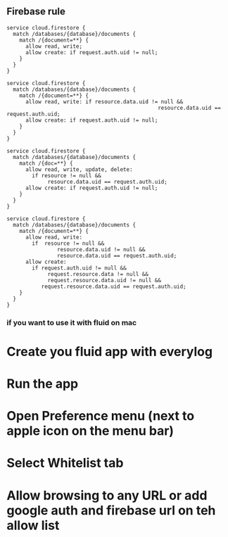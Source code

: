 ## Firebase rule
```
service cloud.firestore {
  match /databases/{database}/documents {
    match /{document=**} {
      allow read, write;
      allow create: if request.auth.uid != null;
    }
  }
}

service cloud.firestore {
  match /databases/{database}/documents {
    match /{document=**} {
      allow read, write: if resource.data.uid != null &&
      											resource.data.uid == request.auth.uid;
      allow create: if request.auth.uid != null;
    }
  }
}

service cloud.firestore {
  match /databases/{database}/documents {
    match /{doc=**} {
      allow read, write, update, delete:
      	if resource != null &&
      		 resource.data.uid == request.auth.uid;
      allow create: if request.auth.uid != null;
    }
  }
}

service cloud.firestore {
  match /databases/{database}/documents {
    match /{document=**} {
      allow read, write:
      	if  resource != null &&
        		resource.data.uid != null &&
        		resource.data.uid == request.auth.uid;
      allow create:
      	if request.auth.uid != null &&
        	 request.resource.data != null &&
        	 request.resource.data.uid != null &&
           request.resource.data.uid == request.auth.uid;
    }
  }
}

```
### if you want to use it with fluid on mac

# Create you fluid app with everylog
# Run the app
# Open Preference menu (next to apple icon on the menu bar)
# Select Whitelist tab
# Allow browsing to any URL or add google auth and firebase url on teh allow list
